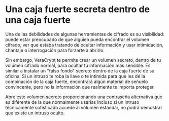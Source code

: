 [Title]: # (Un secreto seguro dentro de una caja fuerte)
[Difficulty]: # (Avanzado)
[Order]: # (2)

# Una caja fuerte secreta dentro de una caja fuerte 

Una de las debilidades de algunas herramientas de cifrado es su visibilidad: puede estar preocupado de que alguien pueda encontrar el volumen cifrado, ver que estaba tratando de ocultar información y usar intimidación, chantaje o interrogación para forzarte a abrirlo. 

Sin embargo, VeraCrypt te permite crear un volumen secreto, dentro de tu volumen cifrado normal, para ocultar tu información más sensible. Es similar a instalar un "falso fondo" secreto dentro de la caja fuerte de su oficina. Si un intruso te roba la llave o te intimida para que les dé la combinación de la caja fuerte, encontrará algún material de señuelo convincente, pero no la información que realmente te importa proteger. 

Abre este volumen secreto proporcionando una contraseña alternativa que es diferente de la que normalmente usarías Incluso si un intruso técnicamente sofisticado accede al volumen estándar, no podrá demostrar que existe un intruso oculto.

